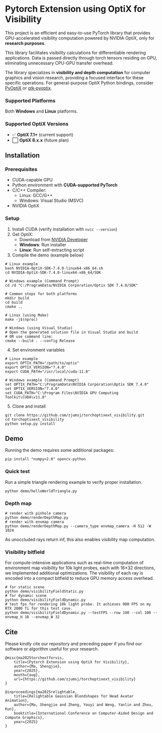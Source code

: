 # Pytorch Extension using OptiX for Visibility 

This project is an efficient and easy-to-use PyTorch library that provides GPU-accelerated visibility computation powered by NVIDIA OptiX, only for **research purposes**.

This library facilitates visibility calculations for differentiable rendering applications. Data is passed directly through torch tensors residing on GPU, eliminating unnecessary CPU-GPU transfer overhead.

The library specializes in **visibility and depth computation** for computer graphics and vision research, providing a focused interface for these specific operations. For general-purpose OptiX Python bindings, consider [PyOptiX](https://github.com/ozen/PyOptiX) or [otk-pyoptix](https://github.com/NVIDIA/otk-pyoptix).

### Supported Platforms
Both **Windows** and **Linux** platforms.

### Supported OptiX Versions
- ✅ **OptiX 7.1+** (current support)
- ⬜ **OptiX 8.x.x** (future plan)

## Installation
### Prerequisites
- CUDA-capable GPU
- Python environment with **CUDA-supported PyTorch**
- C/C++ Compiler:  
  - Linux: GCC/G++  
  - Windows: Visual Studio (MSVC)
- NVIDIA OptiX

### Setup
1. Install CUDA (verify installation with `nvcc --version`)
2. Get OptiX:
   - Download from [NVIDIA Developer](https://developer.nvidia.com/designworks/optix/download)
   - **Windows**: Run installer  
   - **Linux**: Run self-extracting script
3. Compile the demo (example below)
```shell
# Linux example
bash NVIDIA-OptiX-SDK-7.4.0-linux64-x86_64.sh
cd NVIDIA-OptiX-SDK-7.4.0-linux64-x86_64/SDK

# Windows example (Command Prompt)
cd /d "C:/ProgramData/NVIDIA Corporation/Optix SDK 7.4.0/SDK"

# Common steps for both platforms
mkdir build
cd build
cmake ..

# Linux (using Make)
make -j$(nproc)

# Windows (using Visual Studio)
# Open the generated solution file in Visual Studio and build
# OR use command line:
cmake --build . --config Release
```
4. Set environment variables
```shell
# Linux example
export OPTIX_PATH="/path/to/optix"
export OPTIX_VERSION="7.4.0"
export CUDA_PATH="/usr/local/cuda-11.8"

# Windows example (Command Prompt)
set OPTIX_PATH="C:\ProgramData\NVIDIA Corporation\Optix SDK 7.4.0"
set OPTIX_VERSION="7.4.0"
set CUDA_PATH="C:\Program Files\NVIDIA GPU Computing Toolkit\CUDA\v11.8"
```

5. Clone and install
```shell
git clone https://github.com/zjumsj/torchoptixext_visibility.git
cd torchoptixext_visibility
python setup.py install
```

## Demo

Running the demo requires some additional packages:
```shell
pip install "numpy<2.0" opencv-python 
```
### Quick test
Run a simple triangle rendering example to verify proper installation.
```shell
python demo/helloWorldTriangle.py
```

### Depth map

```shell
# render with pinhole camera
python demo/renderDepthMap.py
# render with envmap camera
python demo/renderDepthMap.py --camera_type envmap_camera -H 512 -W 1024
```
As unoccluded rays return inf, this also enables visibility map computation.

### Visibility bitfield

For compute-intensive applications such as real-time computation of environment map visibility for 10k light probes, each with 16×32 directions, we implemented additional optimizations. The visibility of each ray is encoded into a compact bitfield to reduce GPU memory access overhead.

```shell
# for static scene
python demo/visibilityFieldStatic.py
# for dynamic scene
python demo/visibilityFieldDynamic.py
# test fps for rendering 10k light probe. It achieves 900 FPS on my RTX 2080 Ti for this test case.
python demo/visibilityFieldDynamic.py --testFPS --row 100 --col 100 --envmap_H 16 --envmap_W 32
```
## Cite
Please kindly cite our repository and preceding paper if you find our software or algorithm useful for your research.
```
@misc{ma2025torchextforvis,
    title={Pytorch Extension using OptiX for Visibility},
    author={Ma, Shengjie},
    year={2025},
    mouth={aug},
    url={https://github.com/zjumsj/torchoptixext_visibility}
}
```
```
@inproceedings{ma2025relightable,
    title={Relightable Gaussian Blendshapes for Head Avatar Animation},
    author={Ma, Shengjie and Zheng, Youyi and Weng, Yanlin and Zhou, Kun},
    booktitle={International Conference on Computer-Aided Design and Compute Graphics},
    year={2025}
}
```

